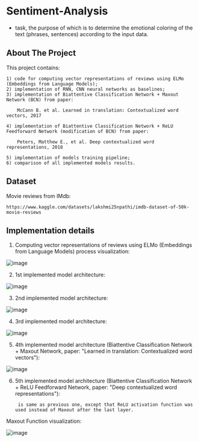 # Sentiment-Analysis

- task, the purpose of which is to determine the emotional coloring of the text (phrases, sentences) according to the input data.

## About The Project

This project contains:

    1) code for computing vector representations of reviews using ELMo (Embeddings from Language Models);
    2) implementation of RNN, CNN neural networks as baselines;
    3) implementation of Biattentive Classification Network + Maxout Network (BCN) from paper:

        McCann B. et al. Learned in translation: Contextualized word vectors, 2017

    4) implementation of Biattentive Classification Network + ReLU Feedforward Network (modification of BCN) from paper:

        Peters, Matthew E., et al. Deep contextualized word representations, 2018

    5) implementation of models training pipeline;
    6) comparison of all implemented models results.


## Dataset 
Movie reviews from IMdb:

    https://www.kaggle.com/datasets/lakshmi25npathi/imdb-dataset-of-50k-movie-reviews
  
## Implementation details

1) Computing vector representations of reviews using ELMo (Embeddings from Language Models) process visualization:

![image](https://user-images.githubusercontent.com/113569606/192167859-cea2cf4d-4a1c-46b3-b23c-c7e0d8f46df1.png)

2) 1st implemented model architecture:

![image](https://user-images.githubusercontent.com/113569606/192167938-3a940ea1-bf6c-4ac1-9c92-04a62e370ca4.png)

3) 2nd implemented model architecture:

![image](https://user-images.githubusercontent.com/113569606/192167949-bf8fb622-a9db-4a87-8c21-0b5f763af980.png)

4) 3rd implemented model architecture:

![image](https://user-images.githubusercontent.com/113569606/192167969-79c6c8ba-4e01-410e-8518-33d148ea10d1.png)

5) 4th implemented model architecture (Biattentive Classification Network + Maxout Network, paper: "Learned in translation: Contextualized word vectors"):

![image](https://user-images.githubusercontent.com/113569606/192167983-a7100c39-c08f-4520-9cf3-f19eb5fdfa35.png)

6) 5th implemented model architecture (Biattentive Classification Network + ReLU Feedforward Network, paper: "Deep contextualized word representations"):

        is same as previous one, except that ReLU activation function was used instead of Maxout after the last layer.

Maxout Function visualization:

![image](https://user-images.githubusercontent.com/113569606/192168123-b365359d-eacb-40c6-be72-dcbe39dd90b6.png)

